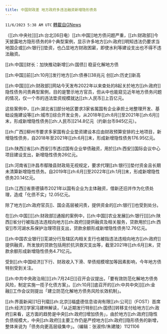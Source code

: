 ```yaml
---
title: 中国财政差 地方政府多违法融资新增隐形债务
---
```

`11/6/2023 5:38 AM UTC` [轉載自GNews](https://gnews.org/articles/1933275)

（[[zh:中央社]][[zh:台北]]6日电）[[zh:中国]]地方债问题严重，[[zh:财政部]]今天披露地方隐形债务的8个典型案例，显示许多地方[[zh:政府]]明知违法仍要求当地国企或[[zh:银行]]垫资，也凸显地方财政困窘，即使水利等建设支出也不得不违法融资。

[[zh:中国]]财长：加快推动新增[[zh:国债]] 稳妥化解地方债

[[zh:中国]]前[[zh:10月]]发行地方[[zh:债券]]38兆元 创[[zh:历史]]新高

[[zh:中国]][[zh:财政部]]网站今天发布2022年以来查处的8起关於地方[[zh:政府]]隐性债务问责典型案例，目的是警示地方官员，但从中也能窥见近年地方债务问题的情况，仅一个市的违法垫资规模就达[[zh:人民币]]上百亿元。

这些案例中，[[zh:湖北省]]部分地区要求3家省属国有企业承担土地整理开发、基础设施建设等[[zh:城市]]综合开发业务，从2018年[[zh:8月]]至2021年[[zh:6月]]末，形成新增隐性债务[[zh:人民币]]214.8亿元（约新台币945亿元）。

[[zh:广西]]柳州市要求多家国有企业垫资建设本应由财政预算安排的土地项目，新增隐性债务，自2018年至2021年[[zh:6月]]末，形成新增隐性债务176.95亿元。

[[zh:陕西]]省[[zh:西安]]市透过国有企业举债融资，用於[[zh:西安]]国际会议中心项目建设支出，新增隐性债务26亿元。

[[zh:河南省]]许昌市鄢陵县财政局无视规定，要求代理[[zh:银行]]垫付资金且长期未清算新增隐性债务。自2019年[[zh:6月]]至2022年[[zh:1月]]末，形成新增隐性债务20.14亿元。

[[zh:江西]]省景德镇市2021年以国有企业为主体融资，借新还旧并作为化债处理，造成「化债不实」12.05亿元。

除了地方[[zh:政府官员]]、国企高层被问责，提供资金的[[zh:银行]]也受到处分。

在[[zh:中国]][[zh:财政部]]通报的案例中，[[zh:中国]]农业发展[[zh:银行]][[zh:陕西]]省分行被指违法违规向地方[[zh:政府]]提供融资及相关服务，贷款用於[[zh:西安]]市河湖水系保护治理项目支出，贷款余额形成新增隐性债务12.76亿元。

[[zh:中国农业银行]]芜湖分行及辖区内相关支行也被指违法违规向地方[[zh:政府]]提供融资，所发放的贷款包括用於抗洪救灾支出等，截至2021年[[zh:6月]]末，贷款余额形成新增隐性债务4.71亿元。

受到[[zh:中国经济]]下行、财政收入下滑、举债规模增加等因素影响，今年地方债特别受到关注。

[[zh:中共中央政治局]][[zh:7月24日]]召开会议提出，「要有效防范化解地方债务风险，制定实施一揽子化债方案」。[[zh:10月]]底召开的[[zh:中共中央]][[zh:金融]]工作会议则提出「建立防范化解地方债务风险长效机制」。

[[zh:界面新闻]]1日刊载[[zh:北京]]福盛德信息谘询有限[[zh:公司]]（FOST）首席[[zh:经济]]学家冯建林解读，「从近期发行特别[[zh:国债]]转移支付给地方[[zh:政府]]来看，这方面的趋势是中央[[zh:政府]]增加债务」，由於地方[[zh:政府]]隐性负债规模大，中央[[zh:政府]]主要工作仍是严控地方[[zh:政府]]隐形债务的新增，整体来说为「债务向更高层级集中」。（编辑：张淑伶/朱建陵）1121106
